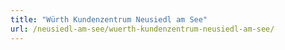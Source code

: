 ```yaml
---
title: "Würth Kundenzentrum Neusiedl am See"
url: /neusiedl-am-see/wuerth-kundenzentrum-neusiedl-am-see/
---
```

